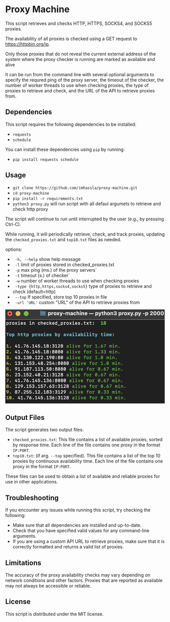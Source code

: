 # Proxy Machine

This script retrieves and checks HTTP, HTTPS, SOCKS4, and SOCKS5 proxies. 

The availability of all proxies is checked using a GET request to https://httpbin.org/ip. 

Only those proxies that do not reveal the current external address of the system where the proxy checker is running are marked as available and alive

It can be run from the command line with several optional arguments to specify the requred ping of the proxy server, the timeout of the checker, the number of worker threads to use when checking proxies, the type of proxies to retrieve and check, and the URL of the API to retrieve proxies from.

## Dependencies

This script requires the following dependencies to be installed:

- `requests`
- `schedule`

You can install these dependencies using `pip` by running:
- `pip install requests schedule` 

## Usage
- `git clone https://github.com/imhassla/proxy-machine.git`
- `cd proxy-machine`
- `pip install -r requirements.txt`
- `python3 proxy.py` will run script with all defaul argumets to retrieve and check http proxy

The script will continue to run until interrupted by the user (e.g., by pressing Ctrl-C). 

While running, it will periodically retrieve, check, and track proxies, updating the `checked_proxies.txt` and `top10.txt` files as needed.



options:
- `  -h, --help `           show help message 
- `  -l `                   limit of proxies stored in checked_proxies.txt 
- `  -p `                   max ping (ms.) of the proxy servers`                        
- `  -t `                   timeout (s.) of checker`  
- `  -w `                   number of worker threads to use when checking proxies
- ` -type {http,https,socks4,socks5}`
                        type of proxies to retrieve and check (default=http)                    
- `  --top `                If specified, store top 10 proxies in file
- `  -url 'URL' `           custom "URL" of the API to retrieve proxies from

![alt text](https://github.com/imhassla/proxy-machine/blob/main/demo.png)

## Output Files

The script generates two output files:

- `checked_proxies.txt`: This file contains a list of available proxies, sorted by response time. Each line of the file contains one proxy in the format `IP:PORT`.
- `top10.txt`: (if arg. `--top` specified). This file contains a list of the top 10 proxies by continuous availability time. Each line of the file contains one proxy in the format `IP:PORT`.

These files can be used to obtain a list of available and reliable proxies for use in other applications.

## Troubleshooting

If you encounter any issues while running this script, try checking the following:

- Make sure that all dependencies are installed and up-to-date.
- Check that you have specified valid values for any command-line arguments.
- If you are using a custom API URL to retrieve proxies, make sure that it is correctly formatted and returns a valid list of proxies.

## Limitations

The accuracy of the proxy availability checks may vary depending on network conditions and other factors. Proxies that are reported as available may not always be accessible or reliable.

## License

This script is distributed under the MIT license. 
